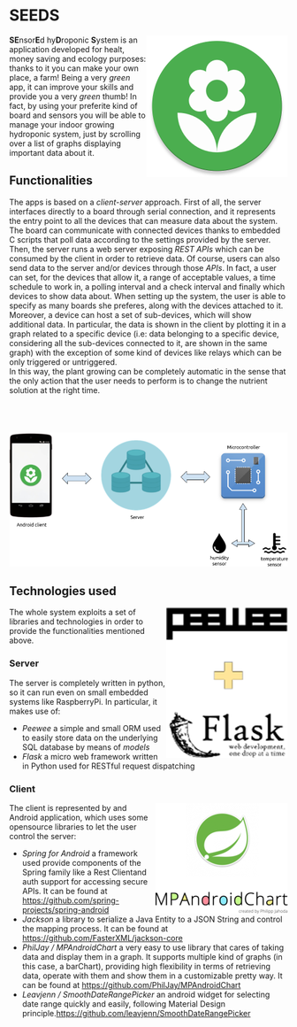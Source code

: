# SEEDS 
<img align="right" src="https://github.com/djolez/SEEDS/blob/master/seeds_logo.png"></img>
**SE**nsor**E**d hy**D**roponic **S**ystem is an application developed for healt, money saving and ecology purposes: thanks to it you can make your own place, a farm! Being a very _green_ app, it can improve your skills and provide you a very _green_ thumb! In fact, by using your preferite kind of board and sensors you will be able to manage your indoor growing hydroponic system, just by scrolling over a list of graphs displaying important data about it.

## Functionalities
The apps is based on a _client-server_ approach. First of all, the server interfaces directly to a board through serial connection, and it represents the entry point to all the devices that can measure data about the system. The board can communicate with connected devices thanks to embedded C scripts that poll data according to the settings provided by the server. Then, the server runs a web server exposing _REST APIs_ which can be consumed by the client in order to retrieve data. Of course, users can also send data to the server and/or devices through those _APIs_. In fact, a user can set, for the devices that allow it, a range of acceptable values, a time schedule to work in, a polling interval and a check interval and finally which devices to show data about. When setting up the system, the user is able to specify as many boards she preferes, along with the devices attached to it. Moreover, a device can host a set of sub-devices, which will show additional data.
In particular, the data is shown in the client by plotting it in a graph related to a specific device (i.e: data belonging to a specific device, considering all the sub-devices connected to it, are shown in the same graph) with the exception of some kind of devices like relays which can be only triggered or untriggered.
<br>
In this way, the plant growing can be completely automatic in the sense that the only action that the user needs to perform is to change the nutrient solution at the right time.
<br><br><br><br><br>
![](https://github.com/djolez/SEEDS/blob/master/SEEDS_scheme.png#center)
<br>

## Technologies used
<img align="right" src="https://github.com/djolez/SEEDS/blob/master/SEEDS_server_techs.png"></img>

The whole system exploits a set of libraries and technologies in order to provide the functionalities mentioned above.
### Server
The server is completely written in python, so it can run even on small embedded systems like RaspberryPi. In particular, it makes use of:
* _Peewee_ a simple and small ORM used to easily store data on the underlying SQL database by means of _models_
* _Flask_ a micro web framework written in Python used for RESTful request dispatching

### Client
<img align="right" src="https://github.com/djolez/SEEDS/blob/master/SEEDS_android_techs.png"></img>

The client is represented by and Android application, which uses some opensource libraries to let the user control the server:
* _Spring for Android_ a framework used provide components of the Spring family like a Rest Clientand auth support for accessing secure APIs. It can be found at https://github.com/spring-projects/spring-android
* _Jackson_ a library to serialize a Java Entity to a JSON String and control the mapping process. It can be found at https://github.com/FasterXML/jackson-core
* _PhilJay / MPAndroidChart_ a very easy to use library that cares of taking data and display them in a graph. It supports multiple kind of graphs (in this case, a barChart), providing high flexibility in terms of retrieving data, operate with them and show them in a customizable pretty way. It can be found at https://github.com/PhilJay/MPAndroidChart
* _Leavjenn / SmoothDateRangePicker_ an android widget for selecting date range quickly and easily, following Material Design principle.https://github.com/leavjenn/SmoothDateRangePicker






